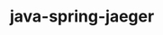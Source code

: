 ---
title: java-spring-jaeger
registryType: instrumentation
tags:
  - opentracing
  - Java
repo: https://github.com/opentracing-contrib/java-spring-jaeger
license: Apache License 2.0
description: 
authors: OpenTracing Contributors
---